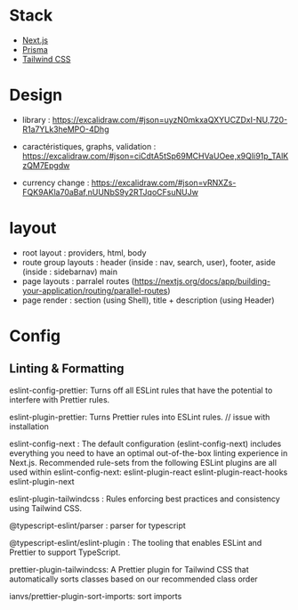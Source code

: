 # Stack

- [Next.js](https://nextjs.org)
- [Prisma](https://prisma.io)
- [Tailwind CSS](https://tailwindcss.com)

# Design

- library : https://excalidraw.com/#json=uyzN0mkxaQXYUCZDxI-NU,720-R1a7YLk3heMPO-4Dhg

- caractéristiques, graphs, validation : https://excalidraw.com/#json=ciCdtA5tSp69MCHVaUOee,x9QIi91p_TAlKzQM7Epgdw

- currency change : https://excalidraw.com/#json=vRNXZs-FQK9AKla70aBaf,nUUNbS9y2RTJqoCFsuNUJw

# layout

- root layout : providers, html, body
- route group layouts :
  header (inside : nav, search, user),
  footer,
  aside (inside : sidebarnav)
  main
- page layouts : parralel routes (https://nextjs.org/docs/app/building-your-application/routing/parallel-routes)
- page render : section (using Shell), title + description (using Header)

# Config

## Linting & Formatting

eslint-config-prettier: Turns off all ESLint rules that have the potential to interfere with Prettier rules.

eslint-plugin-prettier: Turns Prettier rules into ESLint rules. // issue with installation

eslint-config-next : The default configuration (eslint-config-next) includes everything you need to have an optimal out-of-the-box linting experience in Next.js. Recommended rule-sets from the following ESLint plugins are all used within eslint-config-next:
eslint-plugin-react
eslint-plugin-react-hooks
eslint-plugin-next

eslint-plugin-tailwindcss : Rules enforcing best practices and consistency using Tailwind CSS.

@typescript-eslint/parser : parser for typescript

@typescript-eslint/eslint-plugin : The tooling that enables ESLint and Prettier to support TypeScript.

prettier-plugin-tailwindcss: A Prettier plugin for Tailwind CSS that automatically sorts classes based on our recommended class order

ianvs/prettier-plugin-sort-imports: sort imports

